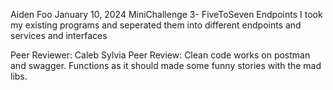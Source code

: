 Aiden Foo
January 10, 2024
MiniChallenge 3- FiveToSeven Endpoints
I took my existing programs and seperated them into different endpoints and services and interfaces

Peer Reviewer: Caleb Sylvia
Peer Review: Clean code works on postman and swagger. Functions as it should made some funny stories with the mad libs.
